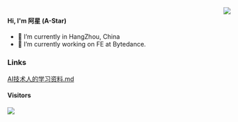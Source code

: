 
<a href="#">
  <img align="right" src="https://github-readme-stats.vercel.app/api?username=55utah&show_icons=true&theme=shades-of-purple" />
</a>

#### Hi, I'm 阿星 (A-Star)
- 🔭 I’m currently in HangZhou, China
- 🌱 I’m currently working on FE at Bytedance.

<h3>Links</h3>
<a href="https://github.com/55utah/markdown_blogs/blob/master/AI%E6%8A%80%E6%9C%AF%E4%BA%BA%E8%87%AA%E5%AD%A6%E8%B5%84%E6%BA%90%E6%B1%87%E6%80%BB.md">AI技术人的学习资料.md</a>

#### Visitors
![](https://visitor-badge.glitch.me/badge?page_id=55utah.55utah)
